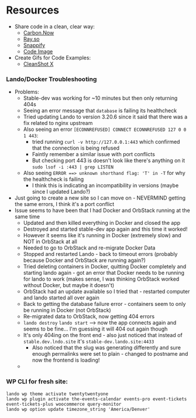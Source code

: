 # Resources
- Share code in a clean, clear way:
  - [Carbon.Now](https://carbon.now.sh/)
  - [Ray.so](https://ray.so/)
  - [Snappify](https://snappify.com/)
  - [Code Image](https://codeimage.dev/)
- Create Gifs for Code Examples:
  - [CleanShot X](https://cleanshot.com/)


### Lando/Docker Troubleshooting
- Problems:
  - Stable-dev was working for ~10 minutes but then only returning 404s
  - Seeing an error message that `database` is failing its healthcheck
  - Tried updating Lando to version 3.20.6 since it said that there was a fix related to nginx upstream
  - Also seeing an error `[ECONNREFUSED] CONNECT ECONNREFUSED 127 0 0 1 443`:
    - tried running `curl -v http://127.0.0.1:443` which confirmed that the connection is being refused
    - Faintly remember a similar issue with port conflicts
    - But checking port 443 is doesn't look like there's anything on it `sudo lsof -i :443 | grep LISTEN`
  - Also seeing `ERROR ==> unknown shorthand flag: 'T' in -T` for why the healthcheck is failing
    - I think this is indicating an incompatibility in versions (maybe since I updated Lando?)
- Just going to create a new site so I can move on - NEVERMIND getting the same errors, I think it's a port conflict
- Issue seems to have been that I had Docker and OrbStack running at the same time
  - Updated and then killed everything in Docker and closed the app
  - Destroyed and started stable-dev app again and this time it worked! 
  - However it seems like it's running in Docker (extremely slow) and NOT in OrbStack at all 
  - Needed to go to OrbStack and re-migrate Docker Data
  - Stopped and restarted Lando - back to timeout errors (probably because Docker and OrbStack are running again?)
  - Tried deleting containers in Docker, quitting Docker completely and starting lando again - got an error that Docker needs to be running for lando to work (makes sense, I was thinking OrbStack worked without Docker, but maybe it doesn't)
  - OrbStack had an update available so I tried that - restarted computer and lando started all over again 
  - Back to getting the database failure error - containers seem to only be running in Docker (not OrbStack)
  - Re-migrated data to OrbStack, now getting 404 errors 
  - `lando destroy` `lando start` --> now the app connects again and seems to be fine... I'm guessing it will 404 out again though
  - It's only 404ing on the front end - also just noticed that instead of `stable.dev.lndo.site` it's `stable-dev.lando.site:4433`
    - Also noticed that the slug was generating differently and sure enough permalinks were set to plain - changed to postname and now the frontend is loading! 
  - 

### WP CLI for fresh site:
```CLI
lando wp theme activate twentytwentyone
lando wp plugin activate the-events-calendar events-pro event-tickets event-tickets-plus woocommerce query-monitor
lando wp option update timezone_string 'America/Denver'
```
